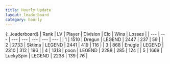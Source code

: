 ```yaml
---
title: Hourly Update
layout: leaderboard
category: hourly
---
```


{: .leaderboard}
| Rank | LV | Player | Division | Elo | Wins | Losses |
| --- | --- | --- | --- | --- | --- | --- |
| <span data-change="0">1</span> | 1510 | <span title="ID: 337810">Dregun</span> | LEGEND | <span data-change="0">2447</span> | <span data-change="0">237</span> | <span data-change="0">59</span> |
| <span data-change="0">2</span> | 2733 | <span title="ID: 353063">Sktima</span> | LEGEND | <span data-change="-6">2441</span> | <span data-change="4">419</span> | <span data-change="1">116</span> |
| <span data-change="0">3</span> | 868 | <span title="ID: 623502">Enugie</span> | LEGEND | <span data-change="0">2310</span> | <span data-change="0">312</span> | <span data-change="0">196</span> |
| <span data-change="0">4</span> | 1313 | <span title="ID: 540690">poon</span> | LEGEND | <span data-change="0">2288</span> | <span data-change="0">285</span> | <span data-change="0">124</span> |
| <span data-change="0">5</span> | 1669 | <span title="ID: 498412">LuckySpin</span> | LEGEND | <span data-change="0">2238</span> | <span data-change="0">139</span> | <span data-change="0">76</span> |